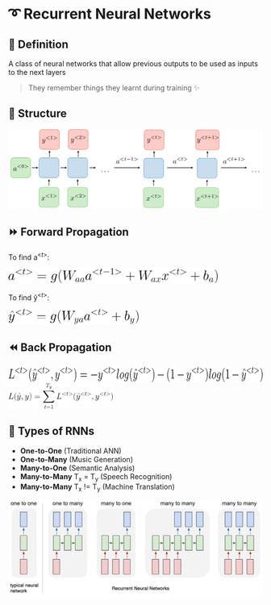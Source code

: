# ➰ Recurrent Neural Networks

## 🔎 Definition
A class of neural networks that allow previous outputs to be used as inputs to the next layers
> They remember things they learnt during training ✨

## 🧱 Structure

<img src="../res/RNNStructure.png" width="600"  />

## ⏩ Forward Propagation
To find a<sup><<i>t</i>></sup>:

<img src="../res/RNNForwardA.png" height="30"  />

To find ŷ<sup><<i>t</i>></sup>:

<img src="../res/RNNForwardY.png" height="30"  />

## ⏪ Back Propagation
<img src="../res/RNNOneLoss.png" height="30"  />

</br>

<img src="../res/RNNLoss.png" height="50"  />

## 🎨 Types of RNNs
- **One-to-One** (Traditional ANN)
- **One-to-Many** (Music Generation)
- **Many-to-One** (Semantic Analysis)
- **Many-to-Many** T<sub>x</sub> = T<sub>y</sub> (Speech Recognition)
- **Many-to-Many** T<sub>x</sub> != T<sub>y</sub> (Machine Translation)

<img src="../res/RNNTypes.png" width="600"  />

